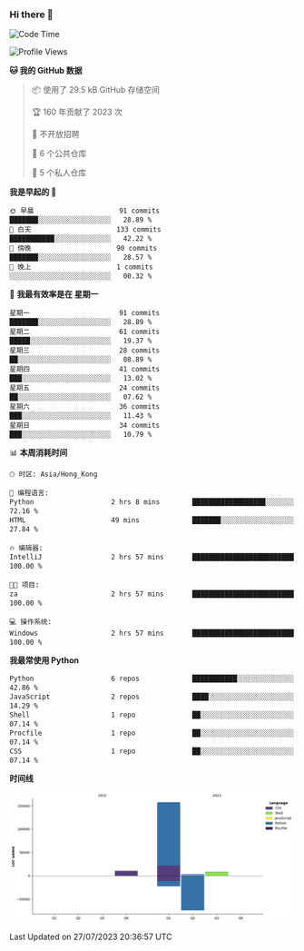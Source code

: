 ### Hi there 👋

<!--
**Mrzqd/Mrzqd** is a ✨ _special_ ✨ repository because its `README.md` (this file) appears on your GitHub profile.

Here are some ideas to get you started:

- 🔭 I’m currently working on ...
- 🌱 I’m currently learning ...
- 👯 I’m looking to collaborate on ...
- 🤔 I’m looking for help with ...
- 💬 Ask me about ...
- 📫 How to reach me: ...
- 😄 Pronouns: ...
- ⚡ Fun fact: ...
-->
<!--START_SECTION:waka-->
![Code Time](http://img.shields.io/badge/Code%20Time-117%20hrs%2034%20mins-blue)

![Profile Views](http://img.shields.io/badge/%E4%B8%AA%E4%BA%BA%E8%B5%84%E6%96%99%E8%A7%82%E7%9C%8B%E6%AC%A1%E6%95%B0-7-blue)

**🐱 我的 GitHub 数据** 

> 📦  使用了 29.5 kB GitHub 存储空间 
 > 
> 🏆 160 年贡献了 2023 次
 > 
> 🚫 不开放招聘
 > 
> 📜 6 个公共仓库 
 > 
> 🔑 5 个私人仓库 
 > 
**我是早起的 🐤** 

```text
🌞 早晨                     91 commits          ███████░░░░░░░░░░░░░░░░░░   28.89 % 
🌆 白天                     133 commits         ███████████░░░░░░░░░░░░░░   42.22 % 
🌃 傍晚                     90 commits          ███████░░░░░░░░░░░░░░░░░░   28.57 % 
🌙 晚上                     1 commits           ░░░░░░░░░░░░░░░░░░░░░░░░░   00.32 % 
```
📅 **我最有效率是在 星期一** 

```text
星期一                      91 commits          ███████░░░░░░░░░░░░░░░░░░   28.89 % 
星期二                      61 commits          █████░░░░░░░░░░░░░░░░░░░░   19.37 % 
星期三                      28 commits          ██░░░░░░░░░░░░░░░░░░░░░░░   08.89 % 
星期四                      41 commits          ███░░░░░░░░░░░░░░░░░░░░░░   13.02 % 
星期五                      24 commits          ██░░░░░░░░░░░░░░░░░░░░░░░   07.62 % 
星期六                      36 commits          ███░░░░░░░░░░░░░░░░░░░░░░   11.43 % 
星期日                      34 commits          ███░░░░░░░░░░░░░░░░░░░░░░   10.79 % 
```


📊 **本周消耗时间** 

```text
🕑︎ 时区: Asia/Hong_Kong

💬 编程语言: 
Python                   2 hrs 8 mins        ██████████████████░░░░░░░   72.16 % 
HTML                     49 mins             ███████░░░░░░░░░░░░░░░░░░   27.84 % 

🔥 编辑器: 
IntelliJ                 2 hrs 57 mins       █████████████████████████   100.00 % 

🐱‍💻 项目: 
za                       2 hrs 57 mins       █████████████████████████   100.00 % 

💻 操作系统: 
Windows                  2 hrs 57 mins       █████████████████████████   100.00 % 
```

**我最常使用 Python** 

```text
Python                   6 repos             ███████████░░░░░░░░░░░░░░   42.86 % 
JavaScript               2 repos             ████░░░░░░░░░░░░░░░░░░░░░   14.29 % 
Shell                    1 repo              ██░░░░░░░░░░░░░░░░░░░░░░░   07.14 % 
Procfile                 1 repo              ██░░░░░░░░░░░░░░░░░░░░░░░   07.14 % 
CSS                      1 repo              ██░░░░░░░░░░░░░░░░░░░░░░░   07.14 % 
```



**时间线**

![Lines of Code chart](https://raw.githubusercontent.com/Mrzqd/Mrzqd/main/assets/bar_graph.png)


 Last Updated on 27/07/2023 20:36:57 UTC
<!--END_SECTION:waka-->
